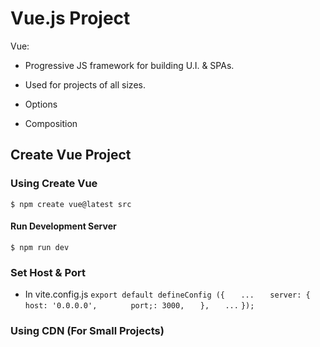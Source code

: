 # Vue.js Project

Vue:
* Progressive JS framework for building U.I. & SPAs.
* Used for projects of all sizes.

* Options
* Composition

## Create Vue Project

### Using Create Vue

`$ npm create vue@latest src`

#### Run Development Server

`$ npm run dev`

### Set Host & Port

* In vite.config.js
`export default defineConfig ({`
`   ...`
`   server: {`
`       host: '0.0.0.0',`
`       port;: 3000,`
`   },`
`   ...`
`});`

### Using CDN (For Small Projects)


